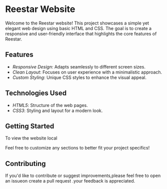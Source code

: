 # Reestar Website

Welcome to the Reestar website! This project showcases a simple yet elegant web design using  basic HTML and CSS. The goal is to create a responsive and user-friendly interface that highlights the core features of Reestar.

## Features

- *Responsive Design*: Adapts seamlessly to different screen sizes.
- *Clean Layout*: Focuses on user experience with a minimalistic approach.
- *Custom Styling*: Unique CSS styles to enhance the visual appeal.

## Technologies Used

- *HTML5*: Structure of the web pages.
- *CSS3*: Styling and layout for a modern look.

## Getting Started

To view the website local

Feel free to customize any sections to better fit your project specifics!

## Contributing 

If you'd like to contribute or suggest improvements,please feel free to open an issueon create a pull request .your feedback is appreciated.
